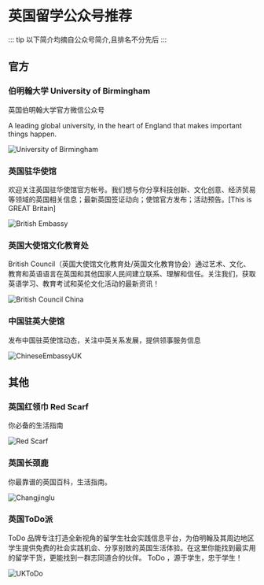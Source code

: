 # 英国留学公众号推荐

::: tip
以下简介均摘自公众号简介,且排名不分先后
:::

## 官方

### 伯明翰大学 University of Birmingham

英国伯明翰大学官方微信公众号

A leading global university, in the heart of England that makes important things happen.

![University of Birmingham](https://cdn.iuob.uk/help/details/others/WeChat/unibirmingham.jpg)

### 英国驻华使馆

欢迎关注英国驻华使馆官方帐号。我们想与你分享科技创新、文化创意、经济贸易等领域的英国相关信息；最新英国签证动向；使馆官方发布；活动预告。[This is GREAT Britain]

![British Embassy](https://cdn.iuob.uk/help/details/others/WeChat/BritishEmbassyChina.jpg)

### 英国大使馆文化教育处

British Council（英国大使馆文化教育处/英国文化教育协会）通过艺术、文化、教育和英语语言在英国和其他国家人民间建立联系、理解和信任。关注我们，获取英语学习、教育考试和英伦文化活动的最新资讯！

![British Council China](https://cdn.iuob.uk/help/details/others/WeChat/BritishCouncilChina.jpg)

### 中国驻英大使馆

发布中国驻英使馆动态，关注中英关系发展，提供领事服务信息

![ChineseEmbassyUK](https://cdn.iuob.uk/help/details/others/WeChat/ChineseEmbassyUK.jpg)

## 其他

### 英国红领巾 Red Scarf

你必备的生活指南

![Red Scarf](https://cdn.iuob.uk/help/details/others/WeChat/RedScarf.jpg)

### 英国长颈鹿

你最靠谱的英国百科，生活指南。

![Changjinglu](https://cdn.iuob.uk/help/details/others/WeChat/changjinglu_UK.jpg)

### 英国ToDo派

ToDo 品牌专注打造全新视角的留学生社会实践信息平台，为伯明翰及其周边地区学生提供免费的社会实践机会、分享别致的英国生活体验。在这里你能找到最实用的留学干货，更能找到一群志同道合的伙伴。 ToDo ，源于学生，忠于学生！

![UKToDo](https://cdn.iuob.uk/help/details/others/WeChat/UKToDo.jpg)